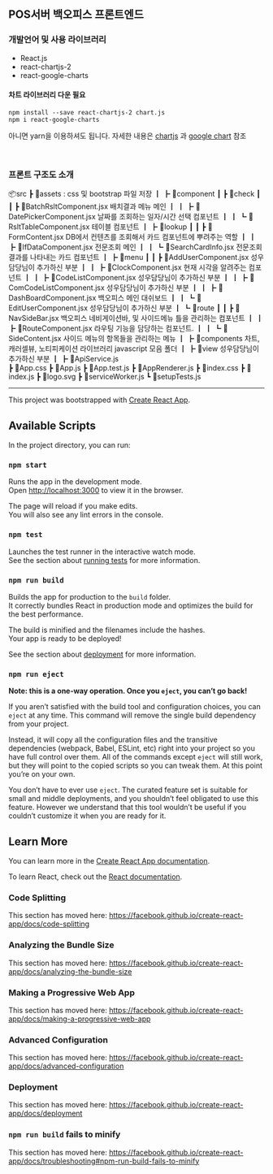 ## POS서버 백오피스 프론트엔드

### 개발언어 및 사용 라이브러리

- React.js
- react-chartjs-2
- react-google-charts

#### 차트 라이브러리 다운 필요

```
npm install --save react-chartjs-2 chart.js
npm i react-google-charts
```
아니면 yarn을 이용하셔도 됩니다. 자세한 내용은 [chartjs](https://www.npmjs.com/package/react-chartjs-2) 과 [google chart](https://react-google-charts.com/) 참조

<br/>

### 프론트 구조도 소개


📦src
 ┣ 📂assets : css 및 bootstrap 파일 저장
 ┃
 ┣ 📂component
 ┃ ┣ 📂check
 ┃ ┃ ┣ 📜BatchRsltComponent.jsx                     배치결과 메뉴 메인
 ┃ ┃ ┣ 📜DatePickerComponent.jsx                    날짜를 조회하는 일자/시간 선택 컴포넌트
 ┃ ┃ ┗ 📜RsltTableComponent.jsx                     테이블 컴포넌트
 ┃ ┣ 📂lookup
 ┃ ┃ ┣ 📜FormContent.jsx                            DB에서 컨텐츠를 조회해서 카드 컴포넌트에 뿌려주는 역할
 ┃ ┃ ┣ 📜IfDataComponent.jsx                        전문조회 메인
 ┃ ┃ ┗ 📜SearchCardInfo.jsx                         전문조회 결과를 나타내는 카드 컴포넌트
 ┃ ┣ 📂menu
 ┃ ┃ ┣ 📜AddUserComponent.jsx                       성우담당님이 추가하신 부분
 ┃ ┃ ┣ 📜ClockComponent.jsx                         현재 시각을 알려주는 컴포넌트
 ┃ ┃ ┣ 📜CodeListComponent.jsx                      성우담당님이 추가하신 부분
 ┃ ┃ ┣ 📜ComCodeListComponent.jsx                   성우담당님이 추가하신 부분
 ┃ ┃ ┣ 📜DashBoardComponent.jsx                     백오피스 메인 대쉬보드
 ┃ ┃ ┗ 📜EditUserComponent.jsx                      성우담당님이 추가하신 부분
 ┃ ┗ 📂route
 ┃ ┃ ┣ 📜NavSideBar.jsx                             백오피스 네비게이션바, 및 사이드메뉴 틀을 관리하는 컴포넌트
 ┃ ┃ ┣ 📜RouteComponent.jsx                         라우팅 기능을 담당하는 컴포넌트.
 ┃ ┃ ┗ 📜SideContent.jsx                            사이드 메뉴의 항목들을 관리하는 메뉴
 ┃
 ┣ 📂components               차트, 캐러셀뷰, 노티피케이션 라이브러리 javascript 모음 폴더
 ┃
 ┣ 📂view                     성우담당님이 추가하신 부분
 ┃
 ┣ 📜ApiService.js            
 ┣ 📜App.css
 ┣ 📜App.js
 ┣ 📜App.test.js
 ┣ 📜AppRenderer.js
 ┣ 📜index.css
 ┣ 📜index.js
 ┣ 📜logo.svg
 ┣ 📜serviceWorker.js
 ┗ 📜setupTests.js



------

This project was bootstrapped with [Create React App](https://github.com/facebook/create-react-app).

## Available Scripts

In the project directory, you can run:

### `npm start`

Runs the app in the development mode.<br />
Open [http://localhost:3000](http://localhost:3000) to view it in the browser.

The page will reload if you make edits.<br />
You will also see any lint errors in the console.

### `npm test`

Launches the test runner in the interactive watch mode.<br />
See the section about [running tests](https://facebook.github.io/create-react-app/docs/running-tests) for more information.

### `npm run build`

Builds the app for production to the `build` folder.<br />
It correctly bundles React in production mode and optimizes the build for the best performance.

The build is minified and the filenames include the hashes.<br />
Your app is ready to be deployed!

See the section about [deployment](https://facebook.github.io/create-react-app/docs/deployment) for more information.

### `npm run eject`

**Note: this is a one-way operation. Once you `eject`, you can’t go back!**

If you aren’t satisfied with the build tool and configuration choices, you can `eject` at any time. This command will remove the single build dependency from your project.

Instead, it will copy all the configuration files and the transitive dependencies (webpack, Babel, ESLint, etc) right into your project so you have full control over them. All of the commands except `eject` will still work, but they will point to the copied scripts so you can tweak them. At this point you’re on your own.

You don’t have to ever use `eject`. The curated feature set is suitable for small and middle deployments, and you shouldn’t feel obligated to use this feature. However we understand that this tool wouldn’t be useful if you couldn’t customize it when you are ready for it.

## Learn More

You can learn more in the [Create React App documentation](https://facebook.github.io/create-react-app/docs/getting-started).

To learn React, check out the [React documentation](https://reactjs.org/).

### Code Splitting

This section has moved here: https://facebook.github.io/create-react-app/docs/code-splitting

### Analyzing the Bundle Size

This section has moved here: https://facebook.github.io/create-react-app/docs/analyzing-the-bundle-size

### Making a Progressive Web App

This section has moved here: https://facebook.github.io/create-react-app/docs/making-a-progressive-web-app

### Advanced Configuration

This section has moved here: https://facebook.github.io/create-react-app/docs/advanced-configuration

### Deployment

This section has moved here: https://facebook.github.io/create-react-app/docs/deployment

### `npm run build` fails to minify

This section has moved here: https://facebook.github.io/create-react-app/docs/troubleshooting#npm-run-build-fails-to-minify
